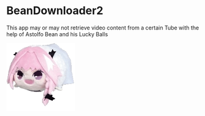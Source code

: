 # BeanDownloader2
This app may or may not retrieve video content from a certain Tube with the help of Astolfo Bean and his Lucky Balls

![bean](https://raw.githubusercontent.com/MissingNO123/BeanDownloader2/master/BeanDownloader2/Resources/ani.gif)
